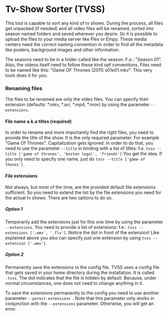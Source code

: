 # Tv-Show Sorter (TVSS)

This tool is capable to sort any kind of tv shows. During the process, all files get unpacked (if needed) and all video files will be renamed, sorted
into season named folders and saved wherever you desire. So it is possible to upload the files to your media server like Plex or Empy. These media
centers need the correct naming convention in order to find all the metadata like posters, background images and other information.

The seasons need to be in a folder called like the season. F.e.: "Season 01". Also, the videos itself need to follow these kind opf conventions. Files
need to be named like this: "Game OF Thrones (2011) s01e01.mkv". This very tools does it for you.

### Renaming files

The files to be renamed are only the video files. You can specify their extension (defaults: *.mkv, *.avi, *.mp4, *.mov) by using the
parameter ``--extensions``.

#### File name a.k.a titles (required)

In order to rename and more importantly find the right files, you need to provide the title of the show. It is the only required parameter. For
example "Game Of Thrones". Capitalization gets ignored. In order to do that, you need to use the parameter ``--title`` in binding with a list of
titles: f.e. ``tvss --title ['game of thrones', 'boston legal', 'friends']``
You get the idea. If you only need to specify one name, just do ``tvss --title ['game of thones']``.

#### File extensions

Not always, but most of the time, are the provided default file extensions sufficient. So you need to extend the list by the file extensions you need
for the actual tv shows. There are two options to do so.

##### Option 1

Temporarily add the extensions just for this one time by using the parameter ``--extensions``. You need to provide a list of extensions: f.e.:
``tvss --extensions ['.wmv', '.flv']``. Notice the dot in front of the extension! Like explained above you also can specify just one extension by
using ``tvss --extension ['.wmv']``.

##### Option 2

Permanently save the extensions to the config file. TVSS uses a config file that gets saved in your home directory during the installation. It is
called `.tvss`. The dot indicates that the file is hidden by default. Because, under normal circumstances, one does not need to change anything in it.

To save the extensions permanently to the config you need to use another parameter ``--permit-extensions ``. Note that this parameter only works in
conjunction with the `--extensions` parameter. Otherwise, you will get an error.